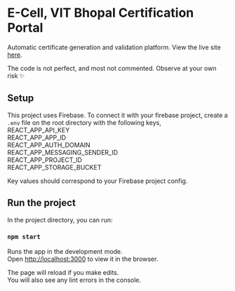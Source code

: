 # E-Cell, VIT Bhopal Certification Portal

Automatic certificate generation and validation platform. View the live site [here](https://ecellvitb-certification.netlify.app/).

The code is not perfect, and most not commented. Observe at your own risk ✨

## Setup
This project uses Firebase. To connect it with your firebase project, create a `.env` file on the root directory with the following keys,  
REACT_APP_API_KEY  
REACT_APP_APP_ID  
REACT_APP_AUTH_DOMAIN  
REACT_APP_MESSAGING_SENDER_ID  
REACT_APP_PROJECT_ID  
REACT_APP_STORAGE_BUCKET  

Key values should correspond to your Firebase project config.

## Run the project

In the project directory, you can run:

### `npm start`

Runs the app in the development mode.\
Open [http://localhost:3000](http://localhost:3000) to view it in the browser.

The page will reload if you make edits.\
You will also see any lint errors in the console.
